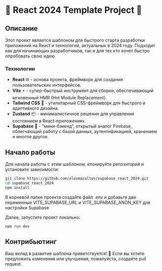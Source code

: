 # 🚀 React 2024 Template Project 🚀

## Описание

Этот проект является шаблоном для быстрого старта разработки приложений на React и технологий, актуальных в 2024 году. Подходит как для начинающих разработчиков, так и для тех кто хочет быстро опробовать свою идею

### Технологии

- **React** 🌐 - основа проекта, фреймворк для создания пользовательских интерфейсов.
- **Vite** ⚡ - супер-быстрый инструмент для сборки, обеспечивающий мгновенный HMR (Hot Module Replacement).
- **Tailwind CSS** 🎨 - утилитарный CSS-фреймворк для быстрого и адаптивного дизайна.
- **Zustand** 📦 - минималистичное решение для управления состоянием в React-приложениях.
- **Supabase** 🚀 - "мини-бэкенд", открытый аналог Firebase, облегчающий работу с базой данных, аутентификацией, хранением и многое другое.

## Начало работы

Для начала работы с этим шаблоном, клонируйте репозиторий и установите зависимости:

```bash
git clone https://github.com/alexmazaltov/supabase_react_2024.git
cd supabase_react_2024
npm install
```

В корневой папке проекта создайте файл .env и добавьте две переменные VITE_SUPABASE_URL и VITE_SUPABASE_ANON_KEY для настройки Supabase

Далее, запустите проект локально:

```bash
npm run dev
```

## Контрибьютинг

Ваш вклад в развитие шаблона приветствуется! 🤝 Если вы хотите предложить изменения или улучшения, пожалуйста, создайте pull request.
